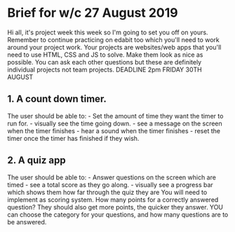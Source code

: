 <h1>Brief for w/c 27 August 2019</h1>
Hi all, it's project week this week so I'm going to set you off on yours. Remember to continue practicing on edabit too which you'll need to work around your project work.
Your projects are websites/web apps that you'll need to use HTML, CSS and JS to solve. Make them look as nice as possible.
You can ask each other questions but these are definitely individual projects not team projects.
DEADLINE 2pm FRIDAY 30TH AUGUST
<h2>1. A count down timer.</h2>
The user should be able to:
- Set the amount of time they want the timer to run for.
- visually see the time going down.
- see a message on the screen when the timer finishes
- hear a sound when the timer finishes
- reset the timer once the timer has finished if they wish.
<h2>2. A quiz app</h2>
The user should be able to:
- Answer questions on the screen which are timed
- see a total score as they go along.
- visually see a progress bar which shows them how far through the quiz they are
You will need to implement as scoring system. How many points for a correctly answered question? They should also get more points, the quicker they answer.
YOU can choose the category for your questions, and how many questions are to be answered.